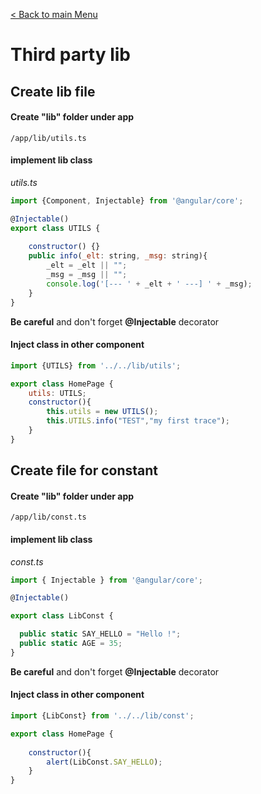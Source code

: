 [< Back to main Menu](https://github.com/gsoulie/Mobile-App-Development/blob/master/ionic2-test.md)    

# Third party lib

## Create lib file

#### Create "lib" folder under app

```
/app/lib/utils.ts
```

#### implement lib class

*utils.ts*
```javascript
import {Component, Injectable} from '@angular/core';

@Injectable()
export class UTILS {
    
    constructor() {}
    public info(_elt: string, _msg: string){
        _elt = _elt || "";
        _msg = _msg || "";
        console.log('[--- ' + _elt + ' ---] ' + _msg);
    }
}
```
**Be careful** and don't forget **@Injectable** decorator

#### Inject class in other component

```javascript
import {UTILS} from '../../lib/utils';

export class HomePage {
	utils: UTILS;
	constructor(){
		this.utils = new UTILS();
		this.UTILS.info("TEST","my first trace");
	}
}
```

## Create file for constant

#### Create "lib" folder under app

```
/app/lib/const.ts
```

#### implement lib class

*const.ts*
```javascript
import { Injectable } from '@angular/core';

@Injectable()

export class LibConst {

  public static SAY_HELLO = "Hello !";
  public static AGE = 35;
}
```
**Be careful** and don't forget **@Injectable** decorator

#### Inject class in other component

```javascript
import {LibConst} from '../../lib/const';

export class HomePage {
	
	constructor(){
		alert(LibConst.SAY_HELLO);
	}
}
